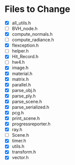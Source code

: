 # Files to Change

- [X] all_utils.h
- [ ] BVH_node.h
- [X] compute_normals.h
- [ ] compute_radiance.h
- [X] flexception.h
- [ ] helper.h
- [X] Hit_Record.h
- [ ] hw4.h
- [X] image.h
- [X] material.h
- [X] matrix.h
- [X] parallel.h
- [X] parse_obj.h
- [X] parse_ply.h
- [X] parse_scene.h
- [X] parse_serialized.h
- [X] pcg.h
- [X] print_scene.h
- [X] progressreporter.h
- [X] ray.h
- [ ] Scene.h
- [X] timer.h
- [X] utils.h
- [X] transform.h
- [X] vector.h
